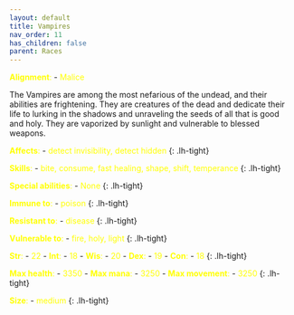 ```yaml
---
layout: default
title: Vampires
nav_order: 11
has_children: false
parent: Races
---
```


<span style="color: yellow">**Alignment**:</span> - <span style="color: yellow">Malice


The Vampires are among the most nefarious of the undead, and their abilities are frightening. They are creatures of the dead and dedicate their life to lurking in the shadows and unraveling the seeds of all that is good and holy. They are vaporized by sunlight and vulnerable to blessed weapons.


<span style="color: yellow">**Affects**:</span> - <span style="color: yellow">detect invisibility, detect hidden</span>
{: .lh-tight}

<span style="color: yellow">**Skills**:</span> - <span style="color: yellow">bite, consume, fast healing, shape, shift, temperance</span>
{: .lh-tight}

<span style="color: yellow">**Special abilities**:</span> - <span style="color: yellow">None</span>
{: .lh-tight}

<span style="color: yellow">**Immune to**:</span> - <span style="color: yellow">poison</span>
{: .lh-tight}

<span style="color: yellow">**Resistant to**:</span> - <span style="color: yellow">disease</span>
{: .lh-tight}

<span style="color: yellow">**Vulnerable to**:</span> - <span style="color: yellow">fire, holy, light</span>
{: .lh-tight}

<span style="color: yellow">**Str**:</span> - <span style="color: yellow">22</span> - <span style="color: yellow">**Int**:</span> - <span style="color: yellow">18</span> - <span style="color: yellow">**Wis**:</span> - <span style="color: yellow">20</span> - <span style="color: yellow">**Dex**:</span> - <span style="color: yellow">19</span> - <span style="color: yellow">**Con**:</span> - <span style="color: yellow">18</span>
{: .lh-tight}

<span style="color: yellow">**Max health**:</span> - <span style="color: yellow">3350</span> - <span style="color: yellow">**Max mana**:</span> - <span style="color: yellow">3250</span> - <span style="color: yellow">**Max movement**:</span> - <span style="color: yellow">3250</span>
{: .lh-tight}

<span style="color: yellow">**Size**:</span> - <span style="color: yellow">medium</span>
{: .lh-tight}